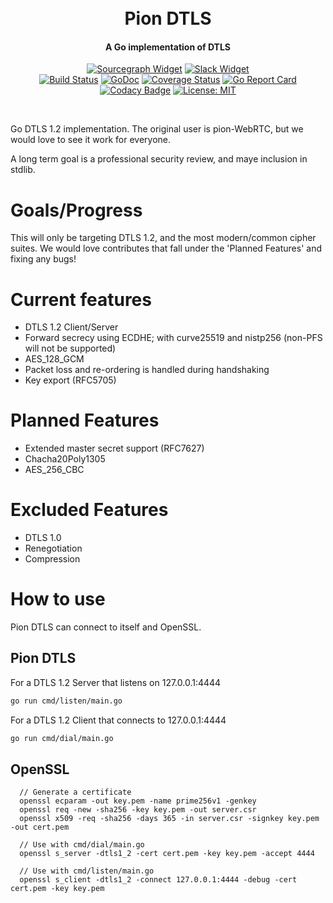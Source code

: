 <h1 align="center">
  <br>
  Pion DTLS
  <br>
</h1>
<h4 align="center">A Go implementation of DTLS</h4>
<p align="center">
  <a href="https://sourcegraph.com/github.com/pions/dtls?badge"><img src="https://sourcegraph.com/github.com/pions/dtls/-/badge.svg" alt="Sourcegraph Widget"></a>
  <a href="http://gophers.slack.com/messages/pion"><img src="https://img.shields.io/badge/join-us%20on%20slack-gray.svg?longCache=true&logo=slack&colorB=brightgreen" alt="Slack Widget"></a>
  <br>
  <a href="https://travis-ci.org/pions/dtls"><img src="https://travis-ci.org/pions/dtls.svg?branch=master" alt="Build Status"></a>
  <a href="https://godoc.org/github.com/pions/dtls"><img src="https://godoc.org/github.com/pions/dtls?status.svg" alt="GoDoc"></a>
  <a href="https://coveralls.io/github/pions/dtls"><img src="https://coveralls.io/repos/github/pions/dtls/badge.svg" alt="Coverage Status"></a>
  <a href="https://goreportcard.com/report/github.com/pions/dtls"><img src="https://goreportcard.com/badge/github.com/pions/dtls" alt="Go Report Card"></a>
  <a href="https://www.codacy.com/app/Sean-Der/dtls"><img src="https://api.codacy.com/project/badge/Grade/18f4aec384894e6aac0b94effe51961d" alt="Codacy Badge"></a>
  <a href="LICENSE"><img src="https://img.shields.io/badge/License-MIT-yellow.svg" alt="License: MIT"></a>
</p>
<br>

Go DTLS 1.2 implementation. The original user is pion-WebRTC, but we would love to see it work for everyone.

A long term goal is a professional security review, and maye inclusion in stdlib.

# Goals/Progress
This will only be targeting DTLS 1.2, and the most modern/common cipher suites.
We would love contributes that fall under the 'Planned Features' and fixing any bugs!

# Current features
* DTLS 1.2 Client/Server
* Forward secrecy using ECDHE; with curve25519 and nistp256 (non-PFS will not be supported)
* AES_128_GCM
* Packet loss and re-ordering is handled during handshaking
* Key export (RFC5705)

# Planned Features
* Extended master secret support (RFC7627)
* Chacha20Poly1305
* AES_256_CBC

# Excluded Features
* DTLS 1.0
* Renegotiation
* Compression

# How to use
Pion DTLS can connect to itself and OpenSSL.

## Pion DTLS
For a DTLS 1.2 Server that listens on 127.0.0.1:4444
```sh
go run cmd/listen/main.go
```

For a DTLS 1.2 Client that connects to 127.0.0.1:4444
```sh
go run cmd/dial/main.go
```

## OpenSSL
```
  // Generate a certificate
  openssl ecparam -out key.pem -name prime256v1 -genkey
  openssl req -new -sha256 -key key.pem -out server.csr
  openssl x509 -req -sha256 -days 365 -in server.csr -signkey key.pem -out cert.pem

  // Use with cmd/dial/main.go
  openssl s_server -dtls1_2 -cert cert.pem -key key.pem -accept 4444

  // Use with cmd/listen/main.go
  openssl s_client -dtls1_2 -connect 127.0.0.1:4444 -debug -cert cert.pem -key key.pem
```

